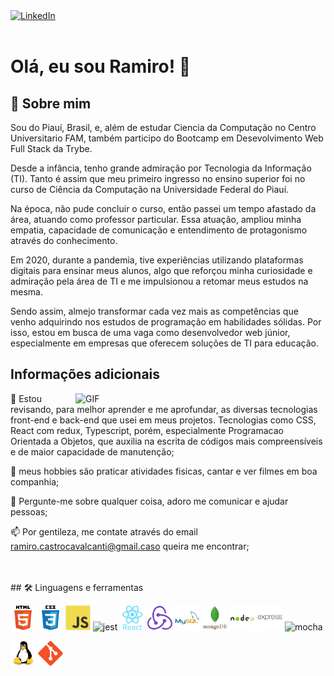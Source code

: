 <a href="https://www.linkedin.com/in/ramirodecastro">
  <img src="https://cdn.jsdelivr.net/gh/devicons/devicon/icons/linkedin/linkedin-original.svg" alt="LinkedIn" style="width: 50px; height: 50px">
</a>

<br />
<br />

# Olá, eu sou Ramiro! 👋

## 🚀 Sobre mim

Sou do Piauí, Brasil, e, além de estudar Ciencia da Computação no Centro Universitario FAM, também participo do Bootcamp em Desevolvimento Web Full Stack da Trybe.

Desde a infância, tenho grande admiração por Tecnologia da Informação (TI). Tanto é assim que meu primeiro ingresso no ensino superior foi no curso de Ciência da Computação na Universidade Federal do Piauí. 

Na época, não pude concluir o curso, então passei um tempo afastado da área, atuando como professor particular. Essa atuação, ampliou minha empatia, capacidade de comunicação e entendimento de protagonismo através do conhecimento.

Em 2020, durante a pandemia, tive experiências utilizando plataformas digitais para ensinar meus alunos, algo que reforçou minha curiosidade e admiração pela área de TI e me impulsionou a retomar meus estudos na mesma.

Sendo assim, almejo transformar cada vez mais as competências que venho adquirindo nos estudos de programação em habilidades sólidas. Por isso, estou em busca de uma vaga como desenvolvedor web júnior, especialmente em empresas que oferecem soluções de TI para educação. 

## Informações adicionais

<img align="right" alt="GIF" src="https://lh3.googleusercontent.com/FCTJV2u4ETqtkvFn0I1fY184UbdpWhqpAyyV6w7732ookhFnbAF_gBaWMNfAw28z_GhVeZmQIY7jbUuDlFEjWWv6ldLe7FvrJg4=w500" width="400px" />

🧠 Estou revisando, para melhor aprender e me aprofundar, as diversas tecnologias front-end e back-end que usei em meus projetos. Tecnologias como CSS, React com redux, Typescript, porém, especialmente Programacao Orientada a Objetos, que auxilia na escrita de códigos mais compreensíveis e de maior capacidade de manutenção;

:musical_note: meus hobbies são praticar atividades fisicas, cantar e ver filmes em boa companhia; 

💬 Pergunte-me sobre qualquer coisa, adoro me comunicar e ajudar pessoas;

📫 Por gentileza, me contate através do email ramiro.castrocavalcanti@gmail.caso queira me encontrar;

<br />
<br />
## 🛠 Linguagens e ferramentas
<p align="left">
  <img src="https://raw.githubusercontent.com/devicons/devicon/master/icons/html5/html5-original-wordmark.svg" alt="html5" width="40" height="40"/> 
  <img src="https://raw.githubusercontent.com/devicons/devicon/master/icons/css3/css3-original-wordmark.svg" alt="css3" width="40" height="40"/> 
  <img src="https://raw.githubusercontent.com/devicons/devicon/master/icons/javascript/javascript-original.svg" alt="javascript" width="40" height="40"/> 
  <img src="https://www.learnstorybook.com/intro-to-storybook/logo-jest.png" alt="jest" width="40" height="40" />
  <img src="https://raw.githubusercontent.com/devicons/devicon/master/icons/react/react-original-wordmark.svg" alt="react" width="40" height="40"/> 
  <img src="https://raw.githubusercontent.com/devicons/devicon/master/icons/redux/redux-original.svg" alt="redux" width="40" height="40"/> 
  <img src="https://raw.githubusercontent.com/devicons/devicon/master/icons/mysql/mysql-original-wordmark.svg" alt="mysql" width="40" height="40"/> 
  <img src="https://raw.githubusercontent.com/devicons/devicon/master/icons/mongodb/mongodb-original-wordmark.svg" alt="mongodb" width="40" height="40"/> 
  <img src="https://raw.githubusercontent.com/devicons/devicon/master/icons/nodejs/nodejs-original-wordmark.svg" alt="nodejs" width="40" height="40"/> 
  <img src="https://raw.githubusercontent.com/devicons/devicon/master/icons/express/express-original-wordmark.svg" alt="express" width="40" height="40"/> 
  <img src="https://cdn.jsdelivr.net/gh/devicons/devicon/icons/mocha/mocha-plain.svg" alt="mocha" width="40" height="40"/> 
</p>

<p>
  <img src="https://raw.githubusercontent.com/devicons/devicon/master/icons/linux/linux-original.svg" alt="linux" width="40" height="40" />
  <img src="https://raw.githubusercontent.com/devicons/devicon/master/icons/git/git-original.svg" alt="git" width="40" height="40"/> 
<p>

